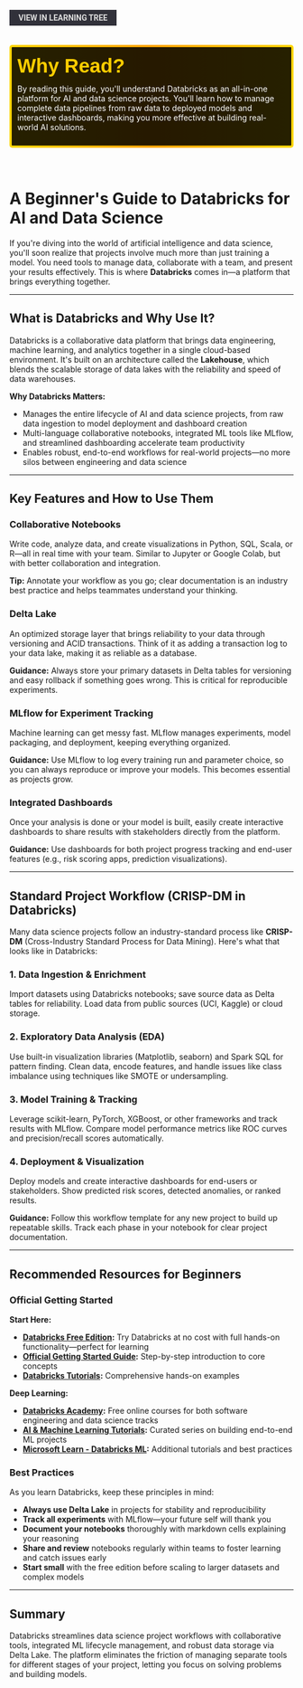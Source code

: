 <br>
<a href='/learning-tree?node=70' style='
    background-color: #31313a;
    color: gainsboro;
    padding: 6px 16px;
    border: none
    border-radius: 4px;
    text-transform: uppercase;
    font-family: "Roboto", sans-serif;
    font-size: 1em;
    font-weight: bold;
    cursor: pointer;
    text-decoration: none;
    display: inline-block;'
>
  View in Learning Tree
</a>

<br>
<br>
<br>

<div style='
  position: relative;
  padding: 10px; 
  border-radius: 5px;
  background-color: rgba(0, 0, 0, 0.85); 
  border: 4px solid transparent;
  background-image: linear-gradient(90deg, rgba(0, 0, 0, 0.85), rgba(0, 0, 0, 0.85)), linear-gradient(90deg, gold, orange, gold);
  background-origin: border-box;
  background-clip: padding-box, border-box;
'>

<svg width='200' height='50' style='display: block; margin-bottom: 5px;'>
  <text x='0' y='35' font-size='35' font-family='Arial' font-weight='bold' fill='gold'>
    Why Read?
    <animate attributeName='fill' values='gold; orange; gold' dur='3s' repeatCount='indefinite' />
  </text>
</svg>

<p style='color: white; margin-top: 2px;'>By reading this guide, you'll understand Databricks as an all-in-one platform for AI and data science projects. You'll learn how to manage complete data pipelines from raw data to deployed models and interactive dashboards, making you more effective at building real-world AI solutions.</p>

</div>

<br/>

<br/>

# A Beginner's Guide to Databricks for AI and Data Science

If you're diving into the world of artificial intelligence and data science, you'll soon realize that projects involve much more than just training a model. You need tools to manage data, collaborate with a team, and present your results effectively. This is where **Databricks** comes in—a platform that brings everything together.

---

## What is Databricks and Why Use It?

Databricks is a collaborative data platform that brings data engineering, machine learning, and analytics together in a single cloud-based environment. It's built on an architecture called the **Lakehouse**, which blends the scalable storage of data lakes with the reliability and speed of data warehouses.

**Why Databricks Matters:**

- Manages the entire lifecycle of AI and data science projects, from raw data ingestion to model deployment and dashboard creation
- Multi-language collaborative notebooks, integrated ML tools like MLflow, and streamlined dashboarding accelerate team productivity
- Enables robust, end-to-end workflows for real-world projects—no more silos between engineering and data science

---

## Key Features and How to Use Them

### Collaborative Notebooks

Write code, analyze data, and create visualizations in Python, SQL, Scala, or R—all in real time with your team. Similar to Jupyter or Google Colab, but with better collaboration and integration.

**Tip:** Annotate your workflow as you go; clear documentation is an industry best practice and helps teammates understand your thinking.

### Delta Lake

An optimized storage layer that brings reliability to your data through versioning and ACID transactions. Think of it as adding a transaction log to your data lake, making it as reliable as a database.

**Guidance:** Always store your primary datasets in Delta tables for versioning and easy rollback if something goes wrong. This is critical for reproducible experiments.

### MLflow for Experiment Tracking

Machine learning can get messy fast. MLflow manages experiments, model packaging, and deployment, keeping everything organized.

**Guidance:** Use MLflow to log every training run and parameter choice, so you can always reproduce or improve your models. This becomes essential as projects grow.

### Integrated Dashboards

Once your analysis is done or your model is built, easily create interactive dashboards to share results with stakeholders directly from the platform.

**Guidance:** Use dashboards for both project progress tracking and end-user features (e.g., risk scoring apps, prediction visualizations).

---

## Standard Project Workflow (CRISP-DM in Databricks)

Many data science projects follow an industry-standard process like **CRISP-DM** (Cross-Industry Standard Process for Data Mining). Here's what that looks like in Databricks:

### 1. Data Ingestion & Enrichment

Import datasets using Databricks notebooks; save source data as Delta tables for reliability. Load data from public sources (UCI, Kaggle) or cloud storage.

### 2. Exploratory Data Analysis (EDA)

Use built-in visualization libraries (Matplotlib, seaborn) and Spark SQL for pattern finding. Clean data, encode features, and handle issues like class imbalance using techniques like SMOTE or undersampling.

### 3. Model Training & Tracking

Leverage scikit-learn, PyTorch, XGBoost, or other frameworks and track results with MLflow. Compare model performance metrics like ROC curves and precision/recall scores automatically.

### 4. Deployment & Visualization

Deploy models and create interactive dashboards for end-users or stakeholders. Show predicted risk scores, detected anomalies, or ranked results.

**Guidance:** Follow this workflow template for any new project to build up repeatable skills. Track each phase in your notebook for clear project documentation.

---

## Recommended Resources for Beginners

### Official Getting Started

**Start Here:**

- **[Databricks Free Edition](https://learn.microsoft.com/en-us/azure/databricks/getting-started/free-edition):** Try Databricks at no cost with full hands-on functionality—perfect for learning
- **[Official Getting Started Guide](https://docs.databricks.com/aws/en/getting-started/):** Step-by-step introduction to core concepts
- **[Databricks Tutorials](https://www.databricks.com/resources/demos/tutorials):** Comprehensive hands-on examples

**Deep Learning:**

- **[Databricks Academy](https://www.databricks.com/learn):** Free online courses for both software engineering and data science tracks
- **[AI & Machine Learning Tutorials](https://docs.databricks.com/aws/en/machine-learning/):** Curated series on building end-to-end ML projects
- **[Microsoft Learn - Databricks ML](https://learn.microsoft.com/en-us/azure/databricks/machine-learning/):** Additional tutorials and best practices

### Best Practices

As you learn Databricks, keep these principles in mind:

- **Always use Delta Lake** in projects for stability and reproducibility
- **Track all experiments** with MLflow—your future self will thank you
- **Document your notebooks** thoroughly with markdown cells explaining your reasoning
- **Share and review** notebooks regularly within teams to foster learning and catch issues early
- **Start small** with the free edition before scaling to larger datasets and complex models

---

## Summary

Databricks streamlines data science project workflows with collaborative tools, integrated ML lifecycle management, and robust data storage via Delta Lake. The platform eliminates the friction of managing separate tools for different stages of your project, letting you focus on solving problems and building models.
